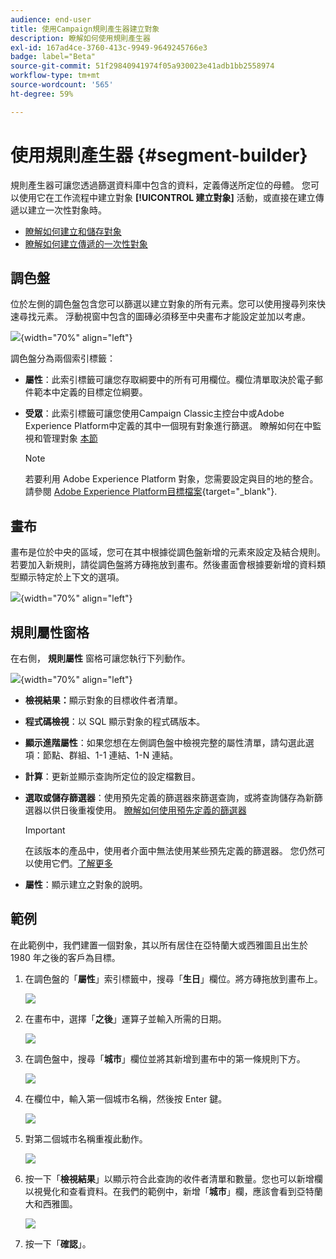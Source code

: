 ```yaml
---
audience: end-user
title: 使用Campaign規則產生器建立對象
description: 瞭解如何使用規則產生器
exl-id: 167ad4ce-3760-413c-9949-9649245766e3
badge: label="Beta"
source-git-commit: 51f29840941974f05a930023e41adb1bb2558974
workflow-type: tm+mt
source-wordcount: '565'
ht-degree: 59%

---
```


# 使用規則產生器 {#segment-builder}

規則產生器可讓您透過篩選資料庫中包含的資料，定義傳送所定位的母體。 您可以使用它在工作流程中建立對象 **[!UICONTROL 建立對象]** 活動，或直接在建立傳遞以建立一次性對象時。

* [瞭解如何建立和儲存對象](create-audience.md)
* [瞭解如何建立傳遞的一次性對象](one-time-audience.md)

## 調色盤

位於左側的調色盤包含您可以篩選以建立對象的所有元素。您可以使用搜尋列來快速尋找元素。 浮動視窗中包含的圖磚必須移至中央畫布才能設定並加以考慮。

![](assets/segment-builder2.png){width="70%" align="left"}

調色盤分為兩個索引標籤：

* **屬性**：此索引標籤可讓您存取綱要中的所有可用欄位。欄位清單取決於電子郵件範本中定義的目標定位綱要。

* **受眾**：此索引標籤可讓您使用Campaign Classic主控台中或Adobe Experience Platform中定義的其中一個現有對象進行篩選。 瞭解如何在中監視和管理對象 [本節](manage-audience.md)

  >[!NOTE]
  >
  >若要利用 Adobe Experience Platform 對象，您需要設定與目的地的整合。請參閱 [Adobe Experience Platform目標檔案](https://experienceleague.adobe.com/docs/experience-platform/destinations/home.html?lang=zh-Hant){target="_blank"}.

## 畫布

畫布是位於中央的區域，您可在其中根據從調色盤新增的元素來設定及結合規則。若要加入新規則，請從調色盤將方磚拖放到畫布。然後畫面會根據要新增的資料類型顯示特定於上下文的選項。

![](assets/segment-builder4.png){width="70%" align="left"}

## 規則屬性窗格

在右側， **規則屬性** 窗格可讓您執行下列動作。

![](assets/segment-builder5.png){width="70%" align="left"}

* **檢視結果：**&#x200B;顯示對象的目標收件者清單。
* **程式碼檢視**：以 SQL 顯示對象的程式碼版本。
* **顯示進階屬性**：如果您想在左側調色盤中檢視完整的屬性清單，請勾選此選項：節點、群組、1-1 連結、1-N 連結。
* **計算**：更新並顯示查詢所定位的設定檔數目。
* **選取或儲存篩選器**：使用預先定義的篩選器來篩選查詢，或將查詢儲存為新篩選器以供日後重複使用。 [瞭解如何使用預先定義的篩選器](../get-started/predefined-filters.md)

  >[!IMPORTANT]
  >
  >在該版本的產品中，使用者介面中無法使用某些預先定義的篩選器。 您仍然可以使用它們。[了解更多](../get-started/guardrails.md#predefined-filters-filters-guardrails-limitations)

* **屬性**：顯示建立之對象的說明。

## 範例

在此範例中，我們建置一個對象，其以所有居住在亞特蘭大或西雅圖且出生於 1980 年之後的客戶為目標。

1. 在調色盤的「**屬性**」索引標籤中，搜尋「**生日**」欄位。將方磚拖放到畫布上。

   ![](assets/segment-builder6.png)

1. 在畫布中，選擇「**之後**」運算子並輸入所需的日期。

   ![](assets/segment-builder7.png)

1. 在調色盤中，搜尋「**城市**」欄位並將其新增到畫布中的第一條規則下方。

   ![](assets/segment-builder8.png)

1. 在欄位中，輸入第一個城市名稱，然後按 Enter 鍵。

   ![](assets/segment-builder9.png)

1. 對第二個城市名稱重複此動作。

   ![](assets/segment-builder10.png)

1. 按一下「**檢視結果**」以顯示符合此查詢的收件者清單和數量。您也可以新增欄以視覺化和查看資料。在我們的範例中，新增「**城巿**」欄，應該會看到亞特蘭大和西雅圖。

   ![](assets/segment-builder11.png)

1. 按一下「**確認**」。